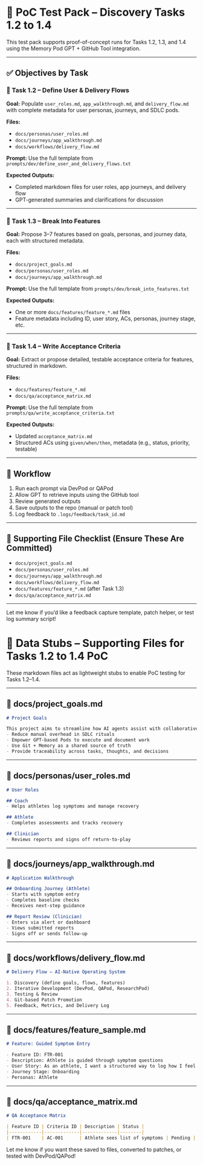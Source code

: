 # 🧪 PoC Test Pack – Discovery Tasks 1.2 to 1.4

This test pack supports proof-of-concept runs for Tasks 1.2, 1.3, and 1.4 using the Memory Pod GPT + GitHub Tool integration.

---

## ✅ Objectives by Task

### 🧾 Task 1.2 – Define User & Delivery Flows
**Goal:** Populate `user_roles.md`, `app_walkthrough.md`, and `delivery_flow.md` with complete metadata for user personas, journeys, and SDLC pods.

**Files:**
- `docs/personas/user_roles.md`
- `docs/journeys/app_walkthrough.md`
- `docs/workflows/delivery_flow.md`

**Prompt:** Use the full template from `prompts/dev/define_user_and_delivery_flows.txt`

**Expected Outputs:**
- Completed markdown files for user roles, app journeys, and delivery flow
- GPT-generated summaries and clarifications for discussion

---

### 🧾 Task 1.3 – Break Into Features
**Goal:** Propose 3–7 features based on goals, personas, and journey data, each with structured metadata.

**Files:**
- `docs/project_goals.md`
- `docs/personas/user_roles.md`
- `docs/journeys/app_walkthrough.md`

**Prompt:** Use the full template from `prompts/dev/break_into_features.txt`

**Expected Outputs:**
- One or more `docs/features/feature_*.md` files
- Feature metadata including ID, user story, ACs, personas, journey stage, etc.

---

### 🧾 Task 1.4 – Write Acceptance Criteria
**Goal:** Extract or propose detailed, testable acceptance criteria for features, structured in markdown.

**Files:**
- `docs/features/feature_*.md`
- `docs/qa/acceptance_matrix.md`

**Prompt:** Use the full template from `prompts/qa/write_acceptance_criteria.txt`

**Expected Outputs:**
- Updated `acceptance_matrix.md`
- Structured ACs using `given/when/then`, metadata (e.g., status, priority, testable)

---

## 🔁 Workflow
1. Run each prompt via DevPod or QAPod
2. Allow GPT to retrieve inputs using the GitHub tool
3. Review generated outputs
4. Save outputs to the repo (manual or patch tool)
5. Log feedback to `.logs/feedback/task_id.md`

---

## 📁 Supporting File Checklist (Ensure These Are Committed)
- `docs/project_goals.md`
- `docs/personas/user_roles.md`
- `docs/journeys/app_walkthrough.md`
- `docs/workflows/delivery_flow.md`
- `docs/features/feature_*.md` (after Task 1.3)
- `docs/qa/acceptance_matrix.md`

---

Let me know if you’d like a feedback capture template, patch helper, or test log summary script!


# 📁 Data Stubs – Supporting Files for Tasks 1.2 to 1.4 PoC

These markdown files act as lightweight stubs to enable PoC testing for Tasks 1.2–1.4.

---

## 📄 docs/project_goals.md
```markdown
# Project Goals

This project aims to streamline how AI agents assist with collaborative software delivery. Key goals include:
- Reduce manual overhead in SDLC rituals
- Empower GPT-based Pods to execute and document work
- Use Git + Memory as a shared source of truth
- Provide traceability across tasks, thoughts, and decisions
```

---

## 📄 docs/personas/user_roles.md
```markdown
# User Roles

## Coach
- Helps athletes log symptoms and manage recovery

## Athlete
- Completes assessments and tracks recovery

## Clinician
- Reviews reports and signs off return-to-play
```

---

## 📄 docs/journeys/app_walkthrough.md
```markdown
# Application Walkthrough

## Onboarding Journey (Athlete)
- Starts with symptom entry
- Completes baseline checks
- Receives next-step guidance

## Report Review (Clinician)
- Enters via alert or dashboard
- Views submitted reports
- Signs off or sends follow-up
```

---

## 📄 docs/workflows/delivery_flow.md
```markdown
# Delivery Flow – AI-Native Operating System

1. Discovery (define goals, flows, features)
2. Iterative Development (DevPod, QAPod, ResearchPod)
3. Testing & Review
4. Git-based Patch Promotion
5. Feedback, Metrics, and Delivery Log
```

---

## 📄 docs/features/feature_sample.md
```markdown
# Feature: Guided Symptom Entry

- Feature ID: FTR-001
- Description: Athlete is guided through symptom questions
- User Story: As an athlete, I want a structured way to log how I feel
- Journey Stage: Onboarding
- Personas: Athlete
```

---

## 📄 docs/qa/acceptance_matrix.md
```markdown
# QA Acceptance Matrix

| Feature ID | Criteria ID | Description | Status |
|------------|-------------|-------------|--------|
| FTR-001    | AC-001      | Athlete sees list of symptoms | Pending |
```

Let me know if you want these saved to files, converted to patches, or tested with DevPod/QAPod!
